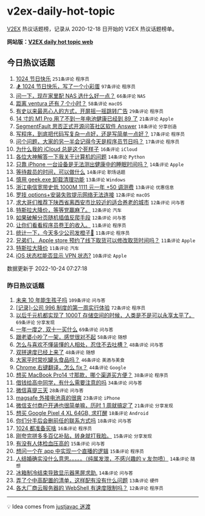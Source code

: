 # v2ex-daily-hot-topic

[V2EX](https://www.v2ex.com/) 热议话题榜，记录从 2020-12-18 日开始的 V2EX 热议话题榜单。

**网站版：[V2EX daily hot topic web](https://boojack.github.io/v2ex-daily-hot-topic-web/)**

## 今日热议话题

<!-- TODAY BEGIN -->

1. [1024 节日快乐](https://www.v2ex.com/t/889235) `251条评论` `程序员`
1. [🏂 1024 节日快乐，写了一个小彩蛋](https://www.v2ex.com/t/889241) `97条评论` `程序员`
1. [问一下，现在家里配 NAS 选什么好一点？](https://www.v2ex.com/t/889287) `66条评论` `NAS`
1. [距离 ventura 还有 7 个小时？](https://www.v2ex.com/t/889234) `58条评论` `macOS`
1. [有史以来最恶心人的方式，开屏摇一摇跳转广告](https://www.v2ex.com/t/889339) `29条评论` `程序员`
1. [14 寸的 M1 Pro 用了不到一年电池健康已经到 89 了](https://www.v2ex.com/t/889342) `21条评论` `Apple`
1. [SegmentFault 思否正式开源问答社区软件 Answer](https://www.v2ex.com/t/889331) `18条评论` `分享创造`
1. [写程序，到底把代码写复杂一点好，还是写简单一点好？](https://www.v2ex.com/t/889335) `17条评论` `程序员`
1. [问个问题，大家的另一半会记得今天是程序员节日吗？](https://www.v2ex.com/t/889249) `17条评论` `程序员`
1. [为什么我的 iCloud 总是这个死样子](https://www.v2ex.com/t/889328) `16条评论` `iCloud`
1. [各位大神解答一下我关于计算机的问题](https://www.v2ex.com/t/889369) `14条评论` `Python`
1. [只靠 iPhone 一台设备是无法测出健康中的睡眠时间吗？](https://www.v2ex.com/t/889252) `14条评论` `Apple`
1. [等待裁员的时间，可以做什么](https://www.v2ex.com/t/889244) `14条评论` `职场话题`
1. [慎用 geek.exe 卸载清理功能](https://www.v2ex.com/t/889367) `13条评论` `Windows`
1. [浙江电信宽带史低 1000M 1111 元一年 +50 调测费](https://www.v2ex.com/t/889314) `13条评论` `优惠信息`
1. [罗技 options+安装失败提示网络无法连接](https://www.v2ex.com/t/889365) `12条评论` `macOS`
1. [求大哥们推荐下陕西省离西安市比较近的适合养老的城市](https://www.v2ex.com/t/889299) `12条评论` `问与答`
1. [特斯拉大降价，等等党赢麻了。](https://www.v2ex.com/t/889257) `12条评论` `汽车`
1. [如果破解分页随机插值反爬手段](https://www.v2ex.com/t/889246) `12条评论` `问与答`
1. [让你们看看程序员卷王的收入。](https://www.v2ex.com/t/889386) `11条评论` `程序员`
1. [统计一下，今天多少公司发橙子🤣](https://www.v2ex.com/t/889376) `11条评论` `程序员`
1. [兄弟们， Apple store 预约了线下取货可以修改取货时间吗？](https://www.v2ex.com/t/889309) `11条评论` `Apple`
1. [特斯拉大降价](https://www.v2ex.com/t/889251) `11条评论` `汽车`
1. [iOS 状态栏能否显示 VPN 状态?](https://www.v2ex.com/t/889301) `10条评论` `Apple`

数据更新于 2022-10-24 07:27:18

<!-- TODAY END -->

### 昨日热议话题

<!-- YESTERDAY BEGIN -->

1. [未来 10 年能生孩子吗](https://www.v2ex.com/t/889097) `109条评论` `问与答`
1. [[记录]-公司 996 制度的第一周实行体验](https://www.v2ex.com/t/889052) `72条评论` `程序员`
1. [以后千元机都实现了 1000T 存储空间的时候，人类是不是可以永享太平了。](https://www.v2ex.com/t/889045) `69条评论` `分享发现`
1. [一年一度之, 双十一买什么](https://www.v2ex.com/t/889047) `69条评论` `问与答`
1. [跟老婆小吵了一架，感觉很对不起](https://www.v2ex.com/t/889129) `58条评论` `随想`
1. [怎么与喜欢不懂装懂的人相处，忍住不去吐槽？](https://www.v2ex.com/t/889093) `48条评论` `问与答`
1. [双拼速度已经上来了](https://www.v2ex.com/t/889066) `48条评论` `随想`
1. [大家平时常吃罐头食品吗？](https://www.v2ex.com/t/889072) `46条评论` `美酒与美食`
1. [Chrome 右键翻译，怎么 fix？](https://www.v2ex.com/t/889119) `44条评论` `Google`
1. [想买 MacBook Pro14 寸那款，哪个渠道买方便？](https://www.v2ex.com/t/889064) `38条评论` `程序员`
1. [借钱给高中同学，有什么需要注意的吗](https://www.v2ex.com/t/889202) `34条评论` `问与答`
1. [微信喜提三天](https://www.v2ex.com/t/889194) `28条评论` `问与答`
1. [magsafe 外接电池真的很爽](https://www.v2ex.com/t/889104) `23条评论` `iPhone`
1. [微信支付商户开通也很简单嘛，历时 1 周就搞定了](https://www.v2ex.com/t/889123) `21条评论` `分享发现`
1. [想买 Google Pixel 4 XL 64GB, 求打醒](https://www.v2ex.com/t/889149) `18条评论` `Android`
1. [你们分手后会删前任的联系方式吗](https://www.v2ex.com/t/889126) `18条评论` `问与答`
1. [1024 都准备买啥](https://www.v2ex.com/t/889089) `16条评论` `程序员`
1. [刚夸完拼多多百亿补贴，转身就打我脸。](https://www.v2ex.com/t/889127) `15条评论` `分享发现`
1. [有没有人体检血压高的](https://www.v2ex.com/t/889063) `15条评论` `问与答`
1. [想问一个在 app 中实现一个直播的逻辑](https://www.v2ex.com/t/889056) `15条评论` `程序员`
1. [人结婚确实没什么意思。。。。。（纯属发泄，不感兴趣的 v 友勿喷）](https://www.v2ex.com/t/889218) `14条评论` `随想`
1. [冰箱制冷结束导致显示器黑屏求助.](https://www.v2ex.com/t/889144) `14条评论` `问与答`
1. [弄了个中高配置的清单，这样配有没有什么问题](https://www.v2ex.com/t/889069) `13条评论` `硬件`
1. [各大厂商云服务器的 WebShell 有速度限制吗？](https://www.v2ex.com/t/889146) `12条评论` `程序员`

<!-- YESTERDAY END -->

---

💡 Idea comes from [justjavac 迷渡](https://github.com/justjavac/)
